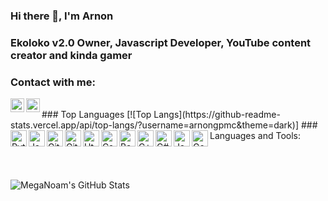 ### Hi there 👋, I'm Arnon

<!--
**MegaNoam/MegaNoam** is a ✨ _special_ ✨ repository because its `README.md` (this file) appears on your GitHub profile.

Here are some ideas to get you started:

- 🔭 I’m currently working on ...
- 🌱 I’m currently learning ...
- 👯 I’m looking to collaborate on ...
- 🤔 I’m looking for help with ...
- 💬 Ask me about ...
- 📫 How to reach me: ...
- 😄 Pronouns: ...
- ⚡ Fun fact: ...
-->

### Ekoloko v2.0 Owner, Javascript Developer, YouTube content creator and kinda gamer

### Contact with me:

[<img align="left" alt="arnon001 | YouTube" width="22px" src="https://cdn.jsdelivr.net/npm/simple-icons@v3/icons/youtube.svg"/>][youtube]
[<img align="left" alt="arnon001 | Discord" width="22px" src="https://cdn.jsdelivr.net/npm/simple-icons@3.4.1/icons/discord.svg"/>][discord]
<!--[<img align="left" alt="MegaNoam | Twitter" width="22px" src="https://cdn.jsdelivr.net/npm/simple-icons@3.4.1/icons/twitter.svg"/>][twitter]-->

<br/> 
### Top Languages
[![Top Langs](https://github-readme-stats.vercel.app/api/top-langs/?username=arnongpmc&theme=dark)]
### Languages and Tools:

<img align="left" alt="Python" width="26px" src="https://www.flaticon.com/svg/static/icons/svg/1822/1822920.svg"/>
<img align="left" alt="Javascript" width="26px" src="https://cdn.worldvectorlogo.com/logos/javascript.svg"/>
<img align="left" alt="Git" width="26px" src="https://www.flaticon.com/svg/static/icons/svg/52/52040.svg"/>
<img align="left" alt="GitHub" width="26px" src="https://www.flaticon.com/svg/static/icons/svg/38/38401.svg"/>
<img align="left" alt="Html" width="26px" src="https://cdn.worldvectorlogo.com/logos/html-5.svg"/>
<img align="left" alt="Css" width="26px" src="https://cdn.worldvectorlogo.com/logos/css-5.svg"/>
<img align="left" alt="Bash" width="26px" src="https://cdn.worldvectorlogo.com/logos/bash-1.svg"/>
<img align="left" alt="C++" width="26px" src="https://cdn.worldvectorlogo.com/logos/c.svg"/>
<img align="left" alt="C#" width="26px" src="https://cdn.worldvectorlogo.com/logos/c--4.svg"/>
<img align="left" alt="Java" width="26px" src="https://cdn.worldvectorlogo.com/logos/java.svg"/>
<img align="left" alt="Google Cloud" width="26px" src="https://www.flaticon.com/svg/static/icons/svg/873/873117.svg"/>


<br/> <br/>

<img align="left" alt="MegaNoam's GitHub Stats" src="https://github-readme-stats.vercel.app/api?username=arnonGPMC&show_icons=true&hide_border=true&count_private=true&hide=stars&theme=dark"/>

[youtube]: https://www.youtube.com/channel/UCtkj4WKtBfPBAA1ue8BzspA
[discord]: https://discord.com/users/512965766862209025
<!--[twitter]: https://www.twitter.com/MegaNoam-->
